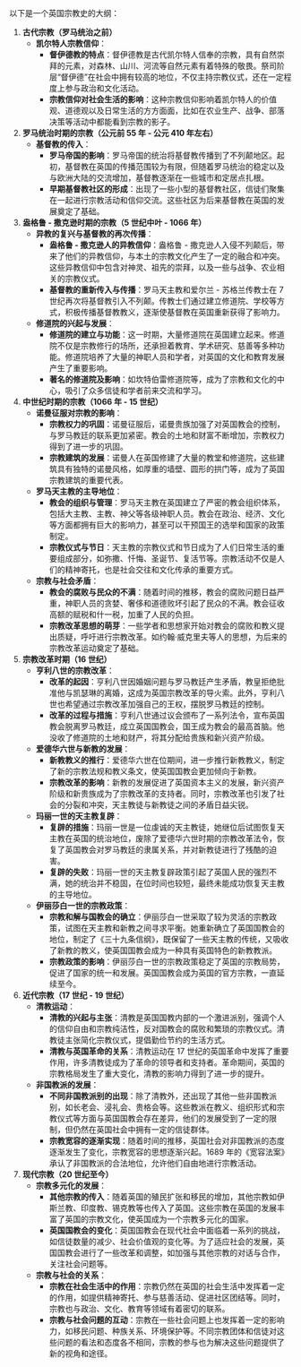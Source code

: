 以下是一个英国宗教史的大纲：
1. **古代宗教（罗马统治之前）**
    - **凯尔特人宗教信仰**：
        - **督伊德教的特点**：督伊德教是古代凯尔特人信奉的宗教，具有自然崇拜的元素，对森林、山川、河流等自然元素有着特殊的敬畏。祭司阶层“督伊德”在社会中拥有较高的地位，不仅主持宗教仪式，还在一定程度上参与政治和文化活动。
        - **宗教信仰对社会生活的影响**：这种宗教信仰影响着凯尔特人的价值观、道德观以及日常生活的方方面面，比如在农业生产、战争、部落决策等活动中都能看到宗教的影子。
2. **罗马统治时期的宗教（公元前 55 年 - 公元 410 年左右）**
    - **基督教的传入**：
        - **罗马帝国的影响**：罗马帝国的统治将基督教传播到了不列颠地区。起初，基督教在英国的传播范围较为有限，但随着罗马统治的稳定以及与欧洲大陆的交流增加，基督教逐渐在一些城市和定居点扎根。
        - **早期基督教社区的形成**：出现了一些小型的基督教社区，信徒们聚集在一起进行宗教活动和信仰交流。这些社区为后来基督教在英国的发展奠定了基础。
3. **盎格鲁 - 撒克逊时期的宗教（5 世纪中叶 - 1066 年）**
    - **异教的复兴与基督教的再次传播**：
        - **盎格鲁 - 撒克逊人的异教信仰**：盎格鲁 - 撒克逊人入侵不列颠后，带来了他们的异教信仰，与本土的宗教文化产生了一定的融合和冲突。这些异教信仰中包含对神灵、祖先的崇拜，以及一些与战争、农业相关的宗教仪式。
        - **基督教的重新传入与传播**：罗马天主教和爱尔兰 - 苏格兰传教士在 7 世纪再次将基督教引入不列颠。传教士们通过建立修道院、学校等方式，积极传播基督教教义，逐渐使基督教在英国重新获得了影响力。
    - **修道院的兴起与发展**：
        - **修道院的建立与功能**：这一时期，大量修道院在英国建立起来。修道院不仅是宗教修行的场所，还承担着教育、学术研究、慈善等多种功能。修道院培养了大量的神职人员和学者，对英国的文化和教育发展产生了重要影响。
        - **著名的修道院及影响**：如坎特伯雷修道院等，成为了宗教和文化的中心，吸引了众多信徒和学者前来交流和学习。
4. **中世纪时期的宗教（1066 年 - 15 世纪）**
    - **诺曼征服对宗教的影响**：
        - **宗教权力的巩固**：诺曼征服后，诺曼贵族加强了对英国教会的控制，与罗马教廷的联系更加紧密。教会的土地和财富不断增加，宗教权力得到了进一步的巩固。
        - **宗教建筑的发展**：诺曼人在英国修建了大量的教堂和修道院，这些建筑具有独特的诺曼风格，如厚重的墙壁、圆形的拱门等，成为了英国宗教建筑的重要代表。
    - **罗马天主教的主导地位**：
        - **教会的组织与管理**：罗马天主教在英国建立了严密的教会组织体系，包括大主教、主教、神父等各级神职人员。教会在政治、经济、文化等方面都拥有巨大的影响力，甚至可以干预国王的选举和国家的政策制定。
        - **宗教仪式与节日**：天主教的宗教仪式和节日成为了人们日常生活的重要组成部分，如弥撒、忏悔、圣诞节、复活节等。宗教活动不仅是人们的精神寄托，也是社会交往和文化传承的重要方式。
    - **宗教与社会矛盾**：
        - **教会的腐败与民众的不满**：随着时间的推移，教会的腐败问题日益严重，神职人员的贪婪、奢侈和道德败坏引起了民众的不满。教会征收高额的赋税和什一税，加重了人民的负担。
        - **宗教改革思想的萌芽**：一些学者和思想家开始对教会的腐败和教义提出质疑，呼吁进行宗教改革。如约翰·威克里夫等人的思想，为后来的宗教改革运动奠定了基础。
5. **宗教改革时期（16 世纪）**
    - **亨利八世的宗教改革**：
        - **改革的起因**：亨利八世因婚姻问题与罗马教廷产生矛盾，教皇拒绝批准他与凯瑟琳的离婚，这成为英国宗教改革的导火索。此外，亨利八世也希望通过宗教改革加强自己的王权，摆脱罗马教廷的控制。
        - **改革的过程与措施**：亨利八世通过议会颁布了一系列法令，宣布英国教会脱离罗马教廷，成立英国国教会，国王成为教会的最高首脑。他没收了修道院的土地和财产，将其分配给贵族和新兴资产阶级。
    - **爱德华六世与新教的发展**：
        - **新教教义的推行**：爱德华六世在位期间，进一步推行新教教义，制定了新的宗教法规和教义条文，使英国国教会更加倾向于新教。
        - **宗教改革的影响**：新教的发展促进了英国资本主义的发展，新兴资产阶级和新贵族成为了宗教改革的支持者。同时，宗教改革也引发了社会的分裂和冲突，天主教徒与新教徒之间的矛盾日益尖锐。
    - **玛丽一世的天主教复辟**：
        - **复辟的措施**：玛丽一世是一位虔诚的天主教徒，她继位后试图恢复天主教在英国的统治地位，废除了爱德华六世时期的宗教改革法令，恢复了英国教会对罗马教廷的隶属关系，并对新教徒进行了残酷的迫害。
        - **复辟的失败**：玛丽一世的天主教复辟政策引起了英国人民的强烈不满，她的统治并不稳固，在位时间也较短，最终未能成功恢复天主教的主导地位。
    - **伊丽莎白一世的宗教政策**：
        - **宗教和解与国教会的确立**：伊丽莎白一世采取了较为灵活的宗教政策，试图在天主教和新教之间寻求平衡。她重新确立了英国国教会的地位，制定了《三十九条信纲》，既保留了一些天主教的传统，又吸收了新教的教义，使英国国教会成为一种具有英国特色的新教教派。
        - **宗教政策的影响**：伊丽莎白一世的宗教政策稳定了英国的宗教局势，促进了国家的统一和发展。英国国教会成为英国的官方宗教，一直延续至今。
6. **近代宗教（17 世纪 - 19 世纪）**
    - **清教运动**：
        - **清教的兴起与主张**：清教是英国国教内部的一个激进派别，强调个人的信仰自由和宗教纯洁性，反对国教会的腐败和繁琐的宗教仪式。清教徒主张简化宗教仪式，提倡勤俭节约的生活方式。
        - **清教与英国革命的关系**：清教运动在 17 世纪的英国革命中发挥了重要作用，许多清教徒成为了革命的领导者和支持者。革命期间，英国的宗教格局发生了重大变化，清教的影响力得到了进一步的提升。
    - **非国教派的发展**：
        - **不同非国教派别的出现**：除了清教外，还出现了其他一些非国教派别，如长老会、浸礼会、贵格会等。这些教派在教义、组织形式和宗教仪式等方面与英国国教会存在差异，他们的发展受到了一定的限制，但仍然在英国社会中拥有一定的信徒群体。
        - **宗教宽容的逐渐实现**：随着时间的推移，英国社会对非国教派的态度逐渐发生了变化，宗教宽容的思想逐渐兴起。1689 年的《宽容法案》承认了非国教派的合法地位，允许他们自由地进行宗教活动。
7. **现代宗教（20 世纪至今）**
    - **宗教多元化的发展**：
        - **其他宗教的传入**：随着英国的殖民扩张和移民的增加，其他宗教如伊斯兰教、印度教、锡克教等也传入了英国。这些宗教在英国的发展丰富了英国的宗教文化，使英国成为一个宗教多元化的国家。
        - **英国国教会的变化**：英国国教会在现代社会中面临着一系列的挑战，如信徒数量的减少、社会价值观的变化等。为了适应社会的发展，英国国教会进行了一些改革和调整，如加强与其他宗教的对话与合作，关注社会问题等。
    - **宗教与社会的关系**：
        - **宗教在社会生活中的作用**：宗教仍然在英国的社会生活中发挥着一定的作用，如提供精神寄托、参与慈善活动、促进社区团结等。同时，宗教也与政治、文化、教育等领域有着密切的联系。
        - **宗教与社会问题的互动**：宗教在一些社会问题上也发挥着一定的影响力，如移民问题、种族关系、环境保护等。不同宗教团体和信徒对这些问题的看法和态度各不相同，宗教的参与也为解决这些问题提供了新的视角和途径。
